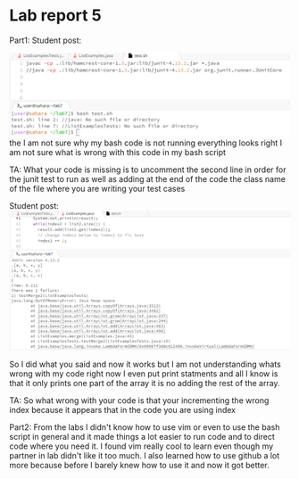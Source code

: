 Lab report 5
===

Part1:
Student post:

![Image](Report5/not_running.png)
the
I am not sure why my bash code is not running everything looks right I am not sure what is wrong with this code in my bash script

TA:
What your code is missing is to uncomment the second line in order for the junit test to run as well as adding at the end of the code the class name of the file where you are writing your test cases

Student post:
![Image](Report5/student_bug2.png)

So I did what you said and now it works but I am not understanding whats wrong with my code right now I even put print statments and all I know is that it only prints one part of the array it is no adding the rest of the array.

TA: So what wrong with your code is that your incrementing the wrong index because it appears that in the code you are using index

Part2:
From the labs I didn't know how to use vim or even to use the bash script in general and it made things a lot easier to run code and to direct code where you need it. I found vim really cool to learn even though my partner in lab didn't like it too much. I also learned how to use github a lot more because before I barely knew how to use it and now it got better. 


